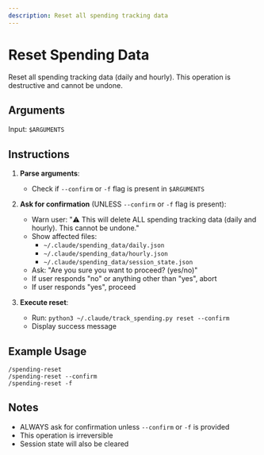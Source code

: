 ```yaml
---
description: Reset all spending tracking data
---
```


# Reset Spending Data

Reset all spending tracking data (daily and hourly). This operation is destructive and cannot be undone.

## Arguments

Input: `$ARGUMENTS`

## Instructions

1. **Parse arguments**:
   - Check if `--confirm` or `-f` flag is present in `$ARGUMENTS`

2. **Ask for confirmation** (UNLESS `--confirm` or `-f` flag is present):
   - Warn user: "⚠️  This will delete ALL spending tracking data (daily and hourly). This cannot be undone."
   - Show affected files:
     - `~/.claude/spending_data/daily.json`
     - `~/.claude/spending_data/hourly.json`
     - `~/.claude/spending_data/session_state.json`
   - Ask: "Are you sure you want to proceed? (yes/no)"
   - If user responds "no" or anything other than "yes", abort
   - If user responds "yes", proceed

3. **Execute reset**:
   - Run: `python3 ~/.claude/track_spending.py reset --confirm`
   - Display success message

## Example Usage

```
/spending-reset
/spending-reset --confirm
/spending-reset -f
```

## Notes

- ALWAYS ask for confirmation unless `--confirm` or `-f` is provided
- This operation is irreversible
- Session state will also be cleared
